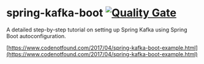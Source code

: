 # spring-kafka-boot [![Quality Gate](https://sonarqube.com/api/badges/gate?key=com.codenotfound:spring-kafka-boot)](https://sonarqube.com/dashboard/index/com.codenotfound:spring-kafka-boot)

A detailed step-by-step tutorial on setting up Spring Kafka using Spring Boot autoconfiguration.

[https://www.codenotfound.com/2017/04/spring-kafka-boot-example.html](https://www.codenotfound.com/2017/04/spring-kafka-boot-example.html)

